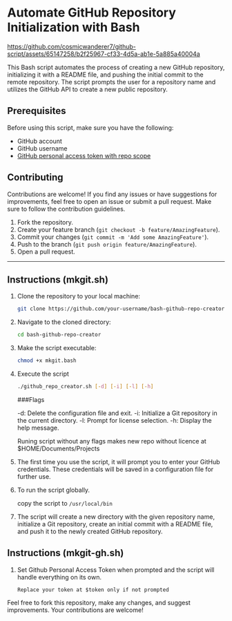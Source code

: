 # Automate GitHub Repository Initialization with Bash

https://github.com/cosmicwanderer7/github-script/assets/65147258/b2f25967-cf33-4d5a-ab1e-5a885a40004a

This Bash script automates the process of creating a new GitHub repository, initializing it with a README file, and pushing the initial commit to the remote repository. The script prompts the user for a repository name and utilizes the GitHub API to create a new public repository.

## Prerequisites

Before using this script, make sure you have the following:

- GitHub account
- GitHub username
- [GitHub personal access token with repo scope](https://docs.github.com/en/enterprise-server@3.9/authentication/keeping-your-account-and-data-secure/managing-your-personal-access-tokens)

## Contributing
Contributions are welcome! If you find any issues or have suggestions for improvements, feel free to open an issue or submit a pull request. Make sure to follow the contribution guidelines.

1. Fork the repository.
2. Create your feature branch (`git checkout -b feature/AmazingFeature`).
3. Commit your changes (`git commit -m 'Add some AmazingFeature'`).
4. Push to the branch (`git push origin feature/AmazingFeature`).
5. Open a pull request.

----------------------------------------------------------------------------------------

## Instructions (mkgit.sh)

1.  Clone the repository to your local machine:

    ```bash
    git clone https://github.com/your-username/bash-github-repo-creator.git
    ```

3. Navigate to the cloned directory:

    ```bash
    cd bash-github-repo-creator
    ```

4. Make the script executable:
 
   ```bash
   chmod +x mkgit.bash
   ```
   
5. Execute the script

   ```bash
   ./github_repo_creator.sh [-d] [-i] [-l] [-h]
   ```
   ###Flags

   -d: Delete the configuration file and exit.
   -i: Initialize a Git repository in the current directory.
   -l: Prompt for license selection.
   -h: Display the help message.

   Runing script without any flags makes new repo without licence at $HOME/Documents/Projects

7. The first time you use the script, it will prompt you to enter your GitHub credentials. These credentials will be saved in a configuration file for further use.

8. To run the script globally.

   copy the script to ```/usr/local/bin```

9. The script will create a new directory with the given repository name, initialize a Git repository, create an initial commit with a README file, and push it to the newly created GitHub repository.


## Instructions (mkgit-gh.sh)

1. Set Github Personal Access Token when prompted and the script will handle everything on its own.

   ```
   Replace your token at $token only if not prompted
   ```

Feel free to fork this repository, make any changes, and suggest improvements. Your contributions are welcome!
